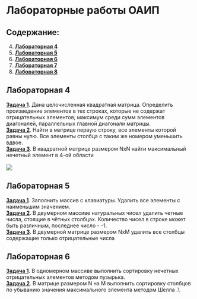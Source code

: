 # Лабораторные работы ОАИП

## Содержание:

4. **[Лабораторная 4](#лабораторная-4)**
5. **[Лабораторная 5](#лабораторная-5)**
6. **[Лабораторная 6](#лабораторная-6)**
7. **[Лабораторная 7](#лабораторная-7)**
8. **[Лабораторная 8](#лабораторная-8)**

## Лабораторная 4

**[Задача 1](https://github.com/ozumenko/labs/blob/master/lab4/task1.c)**. Дана целочисленная квадратная матрица.
Определить произведение элементов в тех строках, которые не содержат отрицательных элементов; максимум среди сумм
элементов диагоналей, параллельных главной диагонали матрицы.\
**[Задача 2](https://github.com/ozumenko/labs/blob/master/lab4/task2.c)**. Найти в матрице первую строку, все
элементы которой равны нулю. Все элементы столбца с таким же номером уменьшить вдвое.\
**[Задача 3](https://github.com/ozumenko/labs/blob/master/lab4/task3.c)**. В квадратной матрице размером NxN найти
максимальный нечетный элемент в 4-ой области\
\
![](https://i.ibb.co/hm2dy43/image.png)

## Лабораторная 5

**[Задача 1](https://github.com/ozumenko/labs/blob/master/lab5/task1.c)**. Заполнить массив с клавиатуры. Удалить все элементы с наименьшим значением.\
**[Задача 2](https://github.com/ozumenko/labs/blob/master/lab5/task2.c)**. В двумерном массиве натуральных чисел удалить четные числа, стоящие в чётных столбцах. Количество чисел в строке может быть различным, последнее число - -1.\
**[Задача 3](https://github.com/ozumenko/labs/blob/master/lab5/task3.c)**. В двумерной матрице размером NxM удалить
все столбцы содержащие только отрицательные числа
## Лабораторная 6

**[Задача 1](https://github.com/ozumenko/labs/blob/master/lab5/task1.c)**. В одномерном массиве выполнить сортировку нечетных отрицательных элементов методом пузырька.\
**[Задача 2](https://github.com/ozumenko/labs/blob/master/lab5/task2.c)**. В матрице размером N на M выполнить сортировку столбцов по убыванию значения максимального элемента методом Шелла .\

